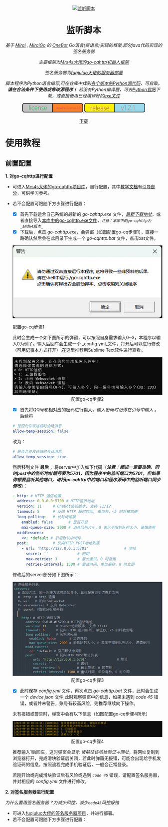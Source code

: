 <p align="center">
  <a href="https://github.com/certainstar/little-Python-software/tree/%E7%89%88%E6%9C%AC%E6%9B%B4%E6%96%B0/%E7%9B%91%E5%90%AC%E8%84%9A%E6%9C%AC%E5%8F%AF%E6%89%A7%E8%A1%8C%E6%96%87%E4%BB%B6(.exe)">
    <img src="img/2.ico" width="200" height="200" alt="监听脚本">
  </a>
</p>

<div align="center">

# 监听脚本

_基于 [Mirai](https://github.com/mamoe/mirai) , [MiraiGo](https://github.com/Mrs4s/MiraiGo) 的 [OneBot](https://github.com/howmanybots/onebot/blob/master/README.md) Go语言(易语言)实现的框架,部分java代码实现的签名服务器_

_主要框架为[Mrs4s大佬的go-cqhttp机器人框架](https://github.com/Mrs4s/go-cqhttp/)_

_签名服务器为[fuqiuluo大佬的服务器部署](https://github.com/fuqiuluo/unidbg-fetch-qsign)_

_脚本程序为Python语言编写,可在仓库中找到[各个版本的Python源代码](https://github.com/certainstar/little-Python-software/tree/%E7%89%88%E6%9C%AC%E6%9B%B4%E6%96%B0/%E7%9B%91%E5%90%AC%E8%84%9A%E6%9C%ACpython%E6%BA%90%E7%A0%81)，可自取。__请在合法条件下使用或修改源程序！__ 若没有Python编译器，可去[Python官网](https://github.com/search?q=Python&type=repositories)下载，或直接使用已经编译好的[exe文件](https://github.com/certainstar/little-Python-software/tree/%E7%89%88%E6%9C%AC%E6%9B%B4%E6%96%B0/%E7%9B%91%E5%90%AC%E8%84%9A%E6%9C%AC%E5%8F%AF%E6%89%A7%E8%A1%8C%E6%96%87%E4%BB%B6(.exe))_

</div>

<p align="center">
  <a href="https://www.apache.org/licenses/LICENSE-2.0">
    <img src="img/license.jpg" width="195" height="30" alt="license:Apache License 2.0">
  </a>
  <a href="https://github.com/certainstar/little-Python-software/releases/tag/v1.2.1">
    <img src="img/release.jpg" width="195" height="30" alt="release:v1.2.1">
  </a>
</p>

<p align="center">
  <a href="https://github.com/certainstar/little-Python-software/releases/tag/v1.2.1">下载</a>
</p>

# 使用教程

## 前置配置

**1. 对go-cqhttp进行配置**
  - 可进入[Mrs4s大佬的go-cqhttp项目库](https://github.com/Mrs4s/go-cqhttp/)，自行配置，其中[教学文档](https://docs.go-cqhttp.org)有[引导部分](https://docs.go-cqhttp.org/guide/#go-cqhttp)，可供学习参考。
  - 若不会配置可跟随下方步骤进行配置：
      - [x] 首先下载适合自己系统的最新的 _go-cqhttp.exe_ 文件，_[最新下载地址](https://github.com/Mrs4s/go-cqhttp/releases)_，或者直接导入[本库中的go-cqhttp.exe文件](https://github.com/certainstar/little-Python-software/blob/%E7%89%88%E6%9C%AC%E6%9B%B4%E6%96%B0/go-cqhttp/go-cqhttp.exe)，_`注意：本库中的go-cqhttp为_amd64版本_`_
      - [x] 下载后，点击 _go-cqhttp.exe_，会弹窗（如图配置go-cq步骤1），直接一路确认然后会在此目录下生成一个 _go-cqhttp.bat_ 文件，点击bat文件。
      <p align="center">
        <img src="img/配置go-cq步骤1.jpg" alt="配置go-cq步骤1">
        <p></p>
        <span>配置go-cq步骤1</span>
      </p>
      
      此时会生成一个如下图所示的弹窗，可以按照自身需求输入0~3，本程序以输入0为例子。输入后回车会生成一个 _config.yml_文件，打开后可以进行修改（可用记事本方式打开）,在这里推荐用Sublime Text软件进行查看。
      
      <p align="center">
        <img src="img/配置go-cq步骤2.jpg" alt="配置go-cq步骤2">
        <span>配置go-cq步骤2<span>
      </p>
    
      - [x] 首先将QQ号和相对应的密码进行输入，_输入密码时记得在引号中输入_ 。后续将

    ```yaml
    # 是否允许发送临时会话消息
    allow-temp-session: false
    ```
    改为：
    ```yaml
    # 是否允许发送临时会话消息
    allow-temp-session: true 
    ```

      然后移到文件 __最后__ ，将server中加入如下代码（___注意：缩进一定要准确，同时post中的监听地址端号要为5701，因为程序中的监听端口为5701，但如果你想要监听其他端口，请将go-cqhttp中的端口和程序源码中的监听端口同步修改___）：

    ```yaml
    - http: # HTTP 通信设置
      address: 0.0.0.0:5700 # HTTP监听地址
      version: 11     # OneBot协议版本, 支持 11/12
      timeout: 5      # 反向 HTTP 超时时间, 单位秒，<5 时将被忽略
      long-polling:   # 长轮询拓展
        enabled: false       # 是否开启
        max-queue-size: 2000 # 消息队列大小，0 表示不限制队列大小，谨慎使用
      middlewares:
        <<: *default # 引用默认中间件
      post:           # 反向HTTP POST地址列表
        - url: 'http://127.0.0.1:5701'                # 地址
          secret: ''             # 密钥
          max-retries: 3         # 最大重试，0 时禁用
          retries-interval: 1500 # 重试时间，单位毫秒，0 时立即
    ```

      修改后的server部分如下图所示：
      <p align="center">
        <img src="img/配置go-cq步骤3.jpg" alt="配置go-cq步骤3">
        <span>配置go-cq步骤3</span>
      </p>

      - [x] 此时保存 _config.yml_ 文件，再次点击 _go-cqhttp.bat_ 文件，此时会生成一个 _device.json_ 文件,此时观察弹窗中的信息，如果未遇到 _code 45_ 错误，或者并未警告，账号有较高风险，则推荐继续向下操作。

      未有报错或警告时，弹窗中会有以下信息（如图配置go-cq步骤4所示）
      
      <p align="center">
        <img src="img/配置go-cq步骤4.jpg" alt="配置go-cq步骤4">
        <span>配置go-cq步骤4</span>
      </p>


      推荐输入1后回车，这时弹窗会显示 _请前往该地址验证->网址_，将网址复制到浏览器打开，完成滑块验证后关闭，若此时弹窗无报错，可能会出现给手机发验证码的信息，按照流程完成手机验证后，一般会正常登录。

      若刚开始或完成滑块验证后有风险或遇到 _`code 45`_ 错误，请配置签名服务器，并对相应的 _config.yml_ 文件进行修改。


**2. 对签名服务器进行配置**

_为什么要用签名服务器？为减少风控，减少`code45`风控报错_
  
  - 可进入[fuqiuluo大佬的签名服务器项目](https://github.com/fuqiuluo/unidbg-fetch-qsign)，并进行部署。
  - 若不会配置可跟随下方步骤进行配置：
